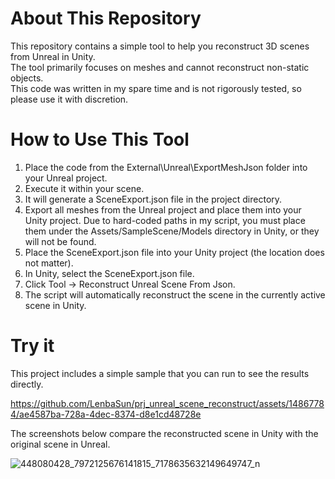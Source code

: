 # About This Repository
This repository contains a simple tool to help you reconstruct 3D scenes from Unreal in Unity.    
The tool primarily focuses on meshes and cannot reconstruct non-static objects.    
This code was written in my spare time and is not rigorously tested, so please use it with discretion.   

# How to Use This Tool
1. Place the code from the External\Unreal\ExportMeshJson folder into your Unreal project.
2. Execute it within your scene.
3. It will generate a SceneExport.json file in the project directory.
4. Export all meshes from the Unreal project and place them into your Unity project. Due to hard-coded paths in my script, you must place them under the Assets/SampleScene/Models directory in Unity, or they will not be found.
5. Place the SceneExport.json file into your Unity project (the location does not matter).
6. In Unity, select the SceneExport.json file.
7. Click Tool -> Reconstruct Unreal Scene From Json.
8. The script will automatically reconstruct the scene in the currently active scene in Unity.

# Try it
This project includes a simple sample that you can run to see the results directly. 

https://github.com/LenbaSun/prj_unreal_scene_reconstruct/assets/14867784/ae4587ba-728a-4dec-8374-d8e1cd48728e

The screenshots below compare the reconstructed scene in Unity with the original scene in Unreal.

![448080428_7972125676141815_7178635632149649747_n](https://github.com/LenbaSun/prj_unreal_scene_reconstruct/assets/14867784/0c501b18-fd97-488b-bf49-f4487d7c7640)
